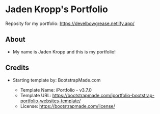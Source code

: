 # Jaden Kropp's Portfolio
   
   Reposity for my portfolio: https://develbowgrease.netlify.app/
   
## About
   
   - My name is Jaden Kropp and this is my portfolio!

## Credits

   - Starting template by: BootstrapMade.com
      
       - Template Name: iPortfolio - v3.7.0
       - Template URL: https://bootstrapmade.com/iportfolio-bootstrap-portfolio-websites-template/
       - License: https://bootstrapmade.com/license/
